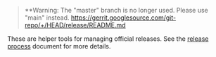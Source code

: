 > **Warning: The "master" branch is no longer used.  Please use "main" instead.
> https://gerrit.googlesource.com/git-repo/+/HEAD/release/README.md

These are helper tools for managing official releases.
See the [release process](../docs/release-process.md) document for more details.
